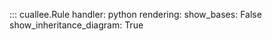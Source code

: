 ::: cuallee.Rule
    handler: python
    rendering:
        show_bases: False
        show_inheritance_diagram: True